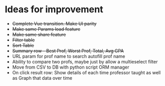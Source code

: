 # Ideas for improvement
* ~~Complete Vue transition. Make UI parity~~
* ~~Make same Params load feature~~
* ~~Make same share feature~~
* ~~Filter table~~
* ~~Sort Table~~
* ~~Summary row - Best Prof, Worst Prof, Total, Avg GPA~~
* URL param for prof name to search autofill prof name
* Ability to compare two profs, maybe just by allow a multieselect filter
* Move from CSV to DB with python script ORM manager
* On click result row: Show details of each time professor taught as well as Graph that data over time
